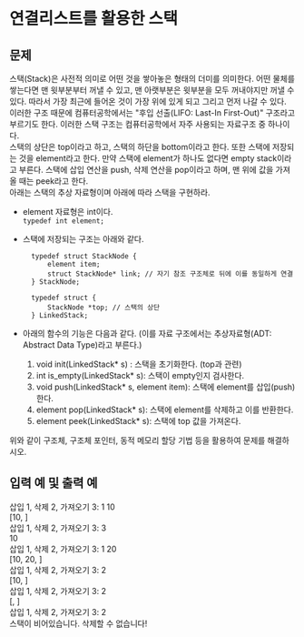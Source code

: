 # 연결리스트를 활용한 스택
## 문제
스택(Stack)은 사전적 의미로 어떤 것을 쌓아놓은 형태의 더미를 의미한다. 어떤 물체를 쌓는다면 맨 윗부분부터 꺼낼 수 있고, 맨 아랫부분은 윗부분을 모두 꺼내야지만 꺼낼 수 있다.  따라서 가장 최근에 들어온 것이 가장 위에 있게 되고 그리고 먼저 나갈 수 있다. 이러한 구조 때문에 컴퓨터공학에서는 "후입 선출(LIFO: Last-In First-Out)" 구조라고 부르기도 한다. 이러한 스택 구조는 컴퓨터공학에서 자주 사용되는 자료구조 중 하나이다.  
스택의 상단은 top이라고 하고, 스택의 하단을 bottom이라고 한다. 또한 스택에 저장되는 것을 element라고 한다. 만약 스택에 element가 하나도 없다면 empty stack이라고 부른다. 스택에 삽입 연산을 push, 삭제 연산을 pop이라고 하며, 맨 위에 값을 가져올 때는 peek라고 한다.  
아래는 스택의 추상 자료형이며 아래에 따라 스택을 구현하라.

- element 자료형은 int이다.  
  ``` typedef int element; ```

- 스택에 저장되는 구조는 아래와 같다.  
  ``` 
    typedef struct StackNode {
        element item;
        struct StackNode* link; // 자기 참조 구조체로 뒤에 이를 동일하게 연결
    } StackNode;

    typedef struct {
        StackNode *top; // 스택의 상단
    } LinkedStack;
  ```
- 아래의 함수의 기능은 다음과 같다. (이를 자료 구조에서는 추상자료형(ADT: Abstract Data Type)라고 부른다.)
  1) void init(LinkedStack* s) : 스택을 초기화한다. (top과 관련)
  2) int is_empty(LinkedStack* s): 스택이 empty인지 검사한다.
  3) void push(LinkedStack* s, element item): 스택에 element를 삽입(push)한다.
  4) element pop(LinkedStack* s): 스택에 element를 삭제하고 이를 반환한다.
  5) element peek(LinkedStack* s): 스택에 top 값을 가져온다.

위와 같이 구조체, 구조체 포인터, 동적 메모리 할당 기법 등을 활용하여 문제를 해결하시오.

## 입력 예 및 출력 예
삽입 1, 삭제 2, 가져오기 3: 1 10  
[10, ]  
삽입 1, 삭제 2, 가져오기 3: 3  
10  
삽입 1, 삭제 2, 가져오기 3: 1 20  
[10, 20, ]  
삽입 1, 삭제 2, 가져오기 3: 2  
[10, ]  
삽입 1, 삭제 2, 가져오기 3: 2  
[, ]  
삽입 1, 삭제 2, 가져오기 3: 2  
스택이 비어있습니다. 삭제할 수 없습니다!